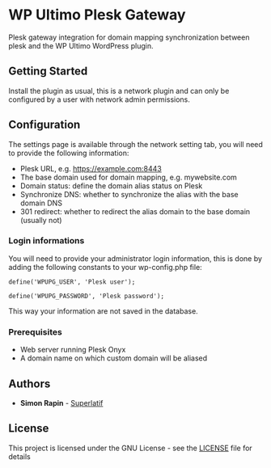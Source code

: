 # WP Ultimo Plesk Gateway

Plesk gateway integration for domain mapping synchronization between plesk and the WP Ultimo WordPress plugin.

## Getting Started

Install the plugin as usual, this is a network plugin and can only be configured by a user with network admin permissions.

## Configuration

The settings page is available through the network setting tab, you will need to provide the following information:

- Plesk URL, e.g. https://example.com:8443
- The base domain used for domain mapping, e.g. mywebsite.com
- Domain status: define the domain alias status on Plesk
- Synchronize DNS: whether to synchronize the alias with the base domain DNS
- 301 redirect: whether to redirect the alias domain to the base domain (usually not)

### Login informations

You will need to provide your administrator login information, this is done by adding the following constants to your wp-config.php file:

```
define('WPUPG_USER', 'Plesk user');
```
```
define('WPUPG_PASSWORD', 'Plesk password');
```

This way your information are not saved in the database.

### Prerequisites

- Web server running Plesk Onyx
- A domain name on which custom domain will be aliased

## Authors

* **Simon Rapin** - [Superlatif](https://superlatif.io)

## License

This project is licensed under the GNU License - see the [LICENSE](LICENSE) file for details
